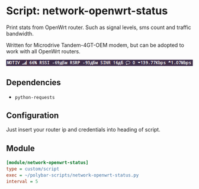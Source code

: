 # Script: network-openwrt-status

Print stats from OpenWrt router. Such as signal levels, sms count and traffic bandwidth.

Written for Microdrive Tandem-4GT-OEM modem, but can be adopted to work with all OpenWrt routers.

![network-openwrt-status](screenshots/1.png)


## Dependencies

* `python-requests`


## Configuration

Just insert your router ip and credentials into heading of script.


## Module

```ini
[module/network-openwrt-status]
type = custom/script
exec = ~/polybar-scripts/network-openwrt-status.py
interval = 5
```
